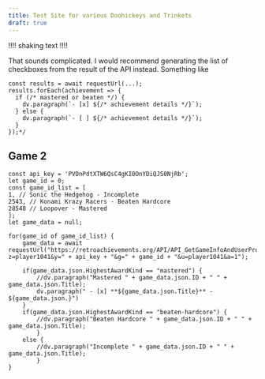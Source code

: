 ```yaml
---
title: Test Site for various Doohickeys and Trinkets
draft: true
---
```


‼‼
shaking text
‼‼

That sounds complicated. I would recommend generating the list of checkboxes from the result of the API instead. Something like
~~~/*dataviewjs
const results = await requestUrl(...);
results.forEach(achievement => {
  if (/* mastered or beaten */) {
    dv.paragraph(`- [x] ${/* achievement details */}`);
  } else {
    dv.paragraph(`- [ ] ${/* achievement details */}`);
  }
});*/
~~~

## Game 2

~~~dataviewjs
const api_key = 'PVDnPdtXTW6QsC4gKI0OnYDiQJS0NjRb';
let game_id = 0;
const game_id_list = [
1, // Sonic the Hedgehog - Incomplete
2543, // Konami Krazy Racers - Beaten Hardcore
28548 // Loopover - Mastered
];
let game_data = null;

for(game_id of game_id_list) {
	game_data = await requestUrl("https://retroachievements.org/API/API_GetGameInfoAndUserProgress.php?z=player1041&y=" + api_key + "&g=" + game_id + "&u=player1041&a=1");

	if(game_data.json.HighestAwardKind == "mastered") {
		//dv.paragraph("Mastered " + game_data.json.ID + " " + game_data.json.Title);
		dv.paragraph(" - [x] **${game_data.json.Title}** - ${game_data.json.}")
	} 
	if(game_data.json.HighestAwardKind == "beaten-hardcore") {
		//dv.paragraph("Beaten Hardcore " + game_data.json.ID + " " + game_data.json.Title);
		}
	else {
		//dv.paragraph("Incomplete " + game_data.json.ID + " " + game_data.json.Title);
		}
}
~~~

